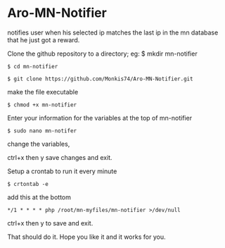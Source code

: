 # Aro-MN-Notifier
notifies user when his selected ip matches the last ip in the mn database that he just got a reward.

Clone the github repository to a directory;
eg: $ mkdir mn-notifier

    $ cd mn-notifier
    
    $ git clone https://github.com/Monkis74/Aro-MN-Notifier.git


make the file executable

    $ chmod +x mn-notifier
    

Enter your information for the variables at the top of mn-notifier

    $ sudo nano mn-notifer


change the variables,

ctrl+x then y save changes and exit.
    

Setup a crontab to run it every minute

    $ crtontab -e


add this at the bottom 

    */1 * * * * php /root/mn-myfiles/mn-notifier >/dev/null 

ctrl+x then y to save and exit.
     


That should do it. Hope you like it and it works for you.
